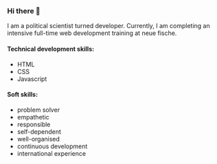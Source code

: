 ### Hi there 👋

<!--
**alinawinter/alinawinter** is a ✨ _special_ ✨ repository because its `README.md` (this file) appears on your GitHub profile.

Here are some ideas to get you started:

- 🔭 I’m currently working on ...
- 🌱 I’m currently learning ...
- 👯 I’m looking to collaborate on ...
- 🤔 I’m looking for help with ...
- 💬 Ask me about ...
- 📫 How to reach me: ...
- 😄 Pronouns: ...
- ⚡ Fun fact: ...

an interesting text / description about yourself,
a link to a picture / gif,
a list or table.

 good commit message is an art form in itself. Try to stick to the following rules:

Be short and descriptive
Always use english
The first word should be a verb: "add", "fix", "remove", etc.
Use imperative and present tense: "add shop page" instead of "added shop page"
Do not end your commit message with a period
When in doubt, describe why you did something instead of how: "fix typo" instead of "replaced the letter a with an e in the second word"


-->

I am a political scientist turned developer. Currently, I am completing an intensive full-time web development training at neue fische.

#### Technical development skills:
- HTML
- CSS
- Javascript

#### Soft skills:
- problem solver
- empathetic
- responsible
- self-dependent
- well-organised
- continuous development
- international experience

